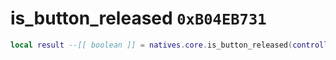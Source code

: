 # is_button_released `0xB04EB731`

```lua
local result --[[ boolean ]] = natives.core.is_button_released(controller --[[ number ]], button --[[ number ]], unk1 --[[ number ]], unk0 --[[ number ]])
```
